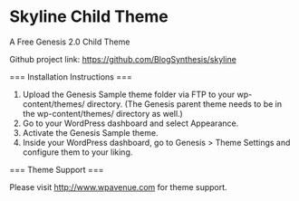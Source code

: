 Skyline Child Theme
=======

A Free Genesis 2.0 Child Theme

Github project link: https://github.com/BlogSynthesis/skyline


=== Installation Instructions ===

1. Upload the Genesis Sample theme folder via FTP to your wp-content/themes/ directory. (The Genesis parent theme needs to be in the wp-content/themes/ directory as well.)
2. Go to your WordPress dashboard and select Appearance.
3. Activate the Genesis Sample theme.
4. Inside your WordPress dashboard, go to Genesis > Theme Settings and configure them to your liking.


=== Theme Support ===

Please visit http://www.wpavenue.com for theme support.
